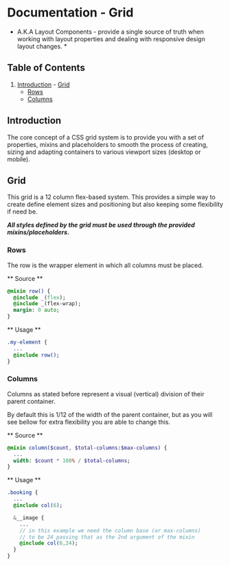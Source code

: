 # Documentation - Grid

* A.K.A Layout Components - provide a single source of truth when working with layout properties and dealing with responsive design layout changes. *

## Table of Contents

  1. [Introduction](#into)
    - [Grid](#grid)
      - [Rows](#rows)
      - [Columns](#columns)

## Introduction

The core concept of a CSS grid system is to provide you with a set of properties, mixins and placeholders to smooth the process of creating, sizing and adapting containers to various viewport sizes (desktop or mobile).

## Grid

This grid is a 12 column flex-based system. This provides a simple way to create define element sizes and positioning but also keeping some flexibility if need be.

***All styles defined by the grid must be used through the provided mixins/placeholders.***

### Rows

The row is the wrapper element in which all columns must be placed.

** Source **

```sass
@mixin row() {
  @include _(flex);
  @include _(flex-wrap);
  margin: 0 auto;
}
```

** Usage **

```sass
.my-element {
  ...
  @include row();
}
```

### Columns

Columns as stated before represent a visual (vertical) division of their parent container.

By default this is 1/12 of the width of the parent container, but as you will see bellow for extra flexibility you are able to change this.

** Source **

```sass
@mixin column($count, $total-columns:$max-columns) {
  ...
  width: $count * 100% / $total-columns;
}
```

** Usage **

```sass
.booking {
  ...
  @include col(6);

  &__image {
    ...
    // in this example we need the column base (or max-columns)
    // to be 24 passing that as the 2nd argument of the mixin
    @include col(6,24);
  }
}
```
